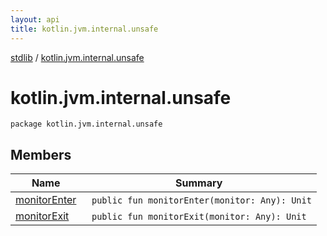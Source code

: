 ```yaml
---
layout: api
title: kotlin.jvm.internal.unsafe
---
```

[stdlib](../index.html) / [kotlin.jvm.internal.unsafe](index.html)

# kotlin.jvm.internal.unsafe

```
package kotlin.jvm.internal.unsafe
```
## Members
| Name | Summary |
|------|---------|
|[monitorEnter](monitorEnter.html)|&nbsp;&nbsp;`public fun monitorEnter(monitor: Any): Unit`<br>|
|[monitorExit](monitorExit.html)|&nbsp;&nbsp;`public fun monitorExit(monitor: Any): Unit`<br>|
